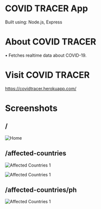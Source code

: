 # COVID TRACER App

Built using: Node.js, Express

# About COVID TRACER

• Fetches realtime data about COVID-19.

# Visit COVID TRACER

https://covidtracer.herokuapp.com/

# Screenshots

## /

![Home](https://imgur.com/AGwu1ui.png)

## /affected-countries

![Affected Countries 1](https://imgur.com/XdWEZiQ.png)

![Affected Countries 1](https://imgur.com/ZdybHBB.png)

## /affected-countries/ph

![Affected Countries 1](https://imgur.com/L1F5aZW.png)
